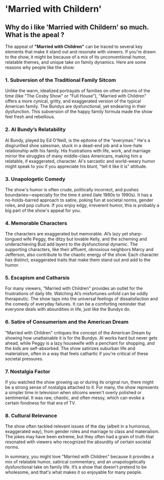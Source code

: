 # 'Married with Childern'

## Why do i like 'Married with Childern' so much. What is the apeal ?

The appeal of **"Married with Children"** can be traced to several key elements that make it stand out and resonate with viewers. If you're drawn to the show, it might be because of a mix of its unconventional humor, relatable themes, and unique take on family dynamics. Here are some reasons why people like the show:

### 1. **Subversion of the Traditional Family Sitcom**

Unlike the warm, idealized portrayals of families on other sitcoms of the time (like "The Cosby Show" or "Full House"), "Married with Children" offers a more cynical, gritty, and exaggerated version of the typical American family. The Bundys are dysfunctional, yet endearing in their dysfunction. This subversion of the happy family formula made the show feel fresh and rebellious.

### 2. **Al Bundy’s Relatability**

Al Bundy, played by Ed O'Neill, is the epitome of the "everyman." He's a disgruntled shoe salesman, stuck in a dead-end job and a love-hate relationship with his family. His frustrations with life, work, and marriage mirror the struggles of many middle-class Americans, making him a relatable, if exaggerated, character. Al's sarcastic and world-weary humor might speak to you if you appreciate his blunt, "tell it like it is" attitude.

### 3. **Unapologetic Comedy**

The show's humor is often crude, politically incorrect, and pushes boundaries—especially for the time it aired (late 1980s to 1990s). It has a no-holds-barred approach to satire, poking fun at societal norms, gender roles, and pop culture. If you enjoy edgy, irreverent humor, this is probably a big part of the show's appeal for you.

### 4. **Memorable Characters**

The characters are exaggerated but memorable. Al’s lazy yet sharp-tongued wife Peggy, the ditzy but lovable Kelly, and the scheming and underachieving Bud add layers to the dysfunctional dynamic. The supporting characters, like their affluent, obnoxious neighbors Marcy and Jefferson, also contribute to the chaotic energy of the show. Each character has distinct, exaggerated traits that make them stand out and add to the humor.

### 5. **Escapism and Catharsis**

For many viewers, "Married with Children" provides an outlet for the frustrations of daily life. Watching Al’s misfortunes unfold can be oddly therapeutic. The show taps into the universal feelings of dissatisfaction and the comedy of everyday failures. It can be a comforting reminder that everyone deals with absurdities in life, just like the Bundys do.

### 6. **Satire of Consumerism and the American Dream**

"Married with Children" critiques the concept of the American Dream by showing how unattainable it is for the Bundys. Al works hard but never gets ahead, while Peggy is a lazy housewife with a penchant for shopping, and the kids are self-absorbed. The show satirizes suburban life and materialism, often in a way that feels cathartic if you're critical of these societal pressures.

### 7. **Nostalgia Factor**

If you watched the show growing up or during its original run, there might be a strong sense of nostalgia attached to it. For many, the show represents a simpler time in television when sitcoms weren't overly polished or sentimental. It was raw, chaotic, and often messy, which can evoke a certain fondness for that era of TV.

### 8. **Cultural Relevance**

The show often tackled relevant issues of the day (albeit in a humorous, exaggerated way), from gender roles and marriage to class and materialism. The jokes may have been extreme, but they often had a grain of truth that resonated with viewers who recognized the absurdity of certain societal norms.

In summary, you might love "Married with Children" because it provides a mix of relatable humor, satirical commentary, and an unapologetically dysfunctional take on family life. It’s a show that doesn't pretend to be wholesome, and that's what makes it so enjoyable for many people.
